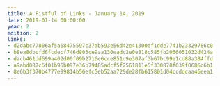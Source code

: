 ```yaml
---
title: A Fistful of Links - January 14, 2019
date: 2019-01-14 00:00:00
year: 2
edition: 2
links:
- d2dabc77806af5a68475597c37ab593e56d42e41300df1dde7741b23329766c0
- b8ea8dbcfd6fcdecf746d803ce9aa130eadc2e0e818c585fb2066051032d424a
- dacb461dd699a402d00f09b2716e6cce851d9e307af3b67bc99e1cd88a384ffd
- a9abd087c6f01b95b097e36b79485adcf5f2561811e5f330878f639f0686c6b1
- 8e6b3f370b4777e99814b56efc5eb52aa729de28fb615801d04ccddcaa46eea1
---
```

